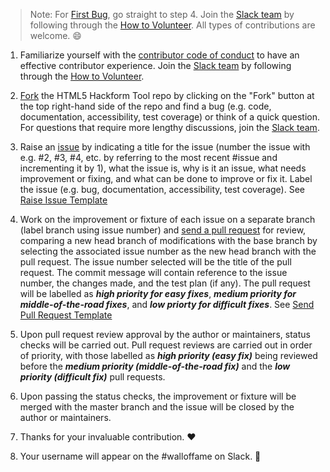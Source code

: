 >Note: For [First Bug](), go straight to step 4. Join the [Slack team]() by following through the [How to Volunteer](https://github.com/CookiesNCream/h5ht/blob/master/How-To-Volunteer.md). All types of contributions are welcome. :smile:

1) Familiarize yourself with the [contributor code of conduct](https://github.com/CookiesNCream/h5ht/blob/master/CODE-OF-CONDUCT.md) to have an effective contributor experience. Join the [Slack team]() by following through the [How to Volunteer](https://github.com/CookiesNCream/h5ht/blob/master/How-To-Volunteer.md).

2) [Fork](https://drive.google.com/file/d/0B3o-a_7h0VNMWC1FMGxCaFJ2SDg/view?usp=sharing) the HTML5 Hackform Tool repo by clicking on the "Fork" button at the top right-hand side of the repo and find a bug (e.g. code, documentation, accessibility, test coverage) or think of a quick question. For questions that require more lengthy discussions, join the [Slack team]().

3) Raise an [issue](https://github.com/CookiesNCream/h5ht/issues/new) by indicating a title for the issue (number the issue with e.g. #2, #3, #4, etc. by referring to the most recent #issue and incrementing it by 1), what the issue is, why is it an issue, what needs improvement or fixing, and what can be done to improve or fix it. Label the issue (e.g. bug, documentation, accessibility, test coverage). See [Raise Issue Template](https://drive.google.com/file/d/0B3o-a_7h0VNMdjJnQnhiVTR1dk0/view?usp=sharing)

4) Work on the improvement or fixture of each issue on a separate branch (label branch using issue number) and [send a pull request](https://github.com/CookiesNCream/h5ht/pulls) for review, comparing a new head branch of modifications with the base branch by selecting the associated issue number as the new head branch with the pull request. The issue number selected will be the title of the pull request. The commit message will contain reference to the issue number, the changes made, and the test plan (if any). The pull request will be labelled as **_high priority for easy fixes_**, **_medium priority for middle-of-the-road fixes_**, and **_low priorty for difficult fixes_**. See [Send Pull Request Template](https://drive.google.com/file/d/0B3o-a_7h0VNMS19Xb1BPQVd5QlU/view?usp=sharing)

5) Upon pull request review approval by the author or maintainers, status checks will be carried out. Pull request reviews are carried out in order of priority, with those labelled as **_high priority (easy fix)_** being reviewed before the **_medium priority (middle-of-the-road fix)_** and the **_low priority (difficult fix)_** pull requests.

6) Upon passing the status checks, the improvement or fixture will be merged with the master branch and the issue will be closed by the author or maintainers.
 
7) Thanks for your invaluable contribution. :heart:

8) Your username will appear on the #walloffame on Slack. :crown:
